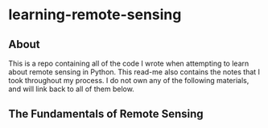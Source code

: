 # learning-remote-sensing

## About
This is a repo containing all of the code I wrote when attempting to learn about remote sensing in Python. This read-me also contains the notes that I took throughout my process. I do not own any of the following materials, and will link back to all of them below. 


## The Fundamentals of Remote Sensing
